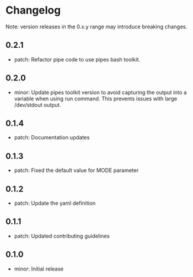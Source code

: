 # Changelog
Note: version releases in the 0.x.y range may introduce breaking changes.

## 0.2.1

- patch: Refactor pipe code to use pipes bash toolkit.

## 0.2.0

- minor: Update pipes toolkit version to avoid capturing the output into a variable when using run command. This prevents issues with large /dev/stdout output.

## 0.1.4

- patch: Documentation updates

## 0.1.3

- patch: Fixed the default value for MODE parameter

## 0.1.2

- patch: Update the yaml definition

## 0.1.1

- patch: Updated contributing guidelines

## 0.1.0

- minor: Initial release

